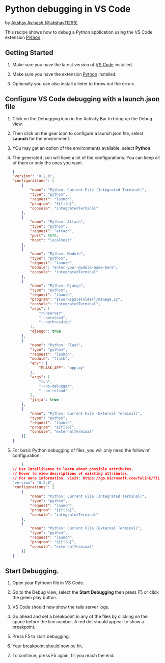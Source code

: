 # Python debugging in VS Code

by [Akshay Avinash (@akshay11298)](https://github.com/akshay11298)

This recipe shows how to debug a Python application using the VS Code extension [Python](https://marketplace.visualstudio.com/items?itemName=ms-python.python) .

## Getting Started

1. Make sure you have the latest version of [VS Code](https://code.visualstudio.com/) installed. 

2. Make sure you have the extension [Python](https://marketplace.visualstudio.com/items?itemName=ms-python.python) installed. 

3. Optionally you can also install a linter to throw out the errors.


## Configure VS Code debugging with a launch.json file

1. Click on the Debugging icon in the Activity Bar to bring up the Debug view.

2. Then click on the gear icon to configure a launch.json file, select **Launch** for the environment.

3. YOu may get an option of the environments available, select **Python**.
    
4. The generated json will have a lot of the configurations. You can keep all of them or only the ones you want.

    ```json
   {
    "version": "0.2.0",
    "configurations": [
        {
            "name": "Python: Current File (Integrated Terminal)",
            "type": "python",
            "request": "launch",
            "program": "${file}",
            "console": "integratedTerminal"
        },
        {
            "name": "Python: Attach",
            "type": "python",
            "request": "attach",
            "port": 5678,
            "host": "localhost"
        },
        {
            "name": "Python: Module",
            "type": "python",
            "request": "launch",
            "module": "enter-your-module-name-here",
            "console": "integratedTerminal"
        },
        {
            "name": "Python: Django",
            "type": "python",
            "request": "launch",
            "program": "${workspaceFolder}/manage.py",
            "console": "integratedTerminal",
            "args": [
                "runserver",
                "--noreload",
                "--nothreading"
            ],
            "django": true
        },
        {
            "name": "Python: Flask",
            "type": "python",
            "request": "launch",
            "module": "flask",
            "env": {
                "FLASK_APP": "app.py"
            },
            "args": [
                "run",
                "--no-debugger",
                "--no-reload"
            ],
            "jinja": true
        },
        {
            "name": "Python: Current File (External Terminal)",
            "type": "python",
            "request": "launch",
            "program": "${file}",
            "console": "externalTerminal"
        }]
    }   
    ```
    
5. For basic Python debugging of files, you will only need the followinf configuration:
    ```json
        {
    // Use IntelliSense to learn about possible attributes.
    // Hover to view descriptions of existing attributes.
    // For more information, visit: https://go.microsoft.com/fwlink/?linkid=830387
    "version": "0.2.0",
    "configurations": [
        {
            "name": "Python: Current File (Integrated Terminal)",
            "type": "python",
            "request": "launch",
            "program": "${file}",
            "console": "integratedTerminal"
        },
        {
            "name": "Python: Current File (External Terminal)",
            "type": "python",
            "request": "launch",
            "program": "${file}",
            "console": "externalTerminal"
        }]
    }
    ```

## Start Debugging.
  
1. Open your Pythonn file in VS Code.

2. Go to the Debug view, select the **Start Debugging** then press F5 or click the green play button.

3. VS Code should now show the rails server logs.

4. Go ahead and set a breakpoint in any of the files by clicking on the space before the line number. A red dot should appear to show a breakpoint.

5. Press F5 to start debugging.

6. Your breakpoint should now be hit.

7. To continue, press F5 again, till you reach the end.

